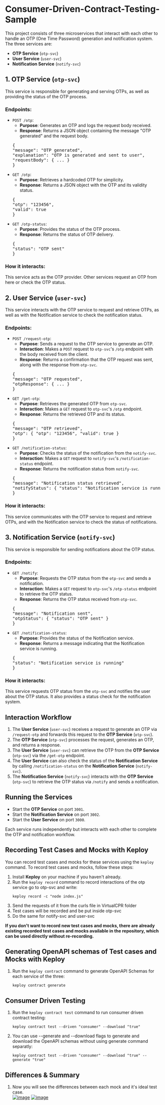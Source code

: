 # Consumer-Driven-Contract-Testing-Sample
<p>This project consists of three microservices that interact with each other to handle an OTP (One Time Password) generation and notification system. The three services are:</p>
<ul>
    <li><strong>OTP Service</strong> (<code>otp-svc</code>)</li>
    <li><strong>User Service</strong> (<code>user-svc</code>)</li>
    <li><strong>Notification Service</strong> (<code>notify-svc</code>)</li>
</ul>

<h2>1. OTP Service (<code>otp-svc</code>)</h2>
<p>This service is responsible for generating and serving OTPs, as well as providing the status of the OTP process.</p>

<h3>Endpoints:</h3>
<ul>
    <li><code>POST /otp</code>:
        <ul>
            <li><strong>Purpose</strong>: Generates an OTP and logs the request body received.</li>
            <li><strong>Response</strong>: Returns a JSON object containing the message "OTP generated" and the request body.</li>
        </ul>
        <pre>
{
"message": "OTP generated",
"explanation": "OTP is generated and sent to user",
"requestBody": { ... }
}
</pre>
</li>

<li><code>GET /otp</code>:
<ul>
    <li><strong>Purpose</strong>: Retrieves a hardcoded OTP for simplicity.</li>
    <li><strong>Response</strong>: Returns a JSON object with the OTP and its validity status.</li>
</ul>
<pre>
{
"otp": "123456",
"valid": true
}
</pre>
</li>

<li><code>GET /otp-status</code>:
<ul>
    <li><strong>Purpose</strong>: Provides the status of the OTP process.</li>
    <li><strong>Response</strong>: Returns the status of OTP delivery.</li>
</ul>
<pre>
{
"status": "OTP sent"
}
</pre>
</li>
</ul>

<h3>How it interacts:</h3>
<p>This service acts as the OTP provider. Other services request an OTP from here or check the OTP status.</p>

<h2>2. User Service (<code>user-svc</code>)</h2>
<p>This service interacts with the OTP service to request and retrieve OTPs, as well as with the Notification service to check the notification status.</p>

<h3>Endpoints:</h3>
<ul>
<li><code>POST /request-otp</code>:
<ul>
    <li><strong>Purpose</strong>: Sends a request to the OTP service to generate an OTP.</li>
    <li><strong>Interaction</strong>: Makes a <code>POST</code> request to <code>otp-svc</code>'s <code>/otp</code> endpoint with the body received from the client.</li>
    <li><strong>Response</strong>: Returns a confirmation that the OTP request was sent, along with the response from <code>otp-svc</code>.</li>
</ul>
<pre>
{
"message": "OTP requested",
"otpResponse": { ... }
}
</pre>
</li>

<li><code>GET /get-otp</code>:
<ul>
    <li><strong>Purpose</strong>: Retrieves the generated OTP from <code>otp-svc</code>.</li>
    <li><strong>Interaction</strong>: Makes a <code>GET</code> request to <code>otp-svc</code>'s <code>/otp</code> endpoint.</li>
    <li><strong>Response</strong>: Returns the retrieved OTP and its status.</li>
</ul>
<pre>
{
"message": "OTP retrieved",
"otp": { "otp": "123456", "valid": true }
}
</pre>
</li>

<li><code>GET /notification-status</code>:
<ul>
    <li><strong>Purpose</strong>: Checks the status of the notification from the <code>notify-svc</code>.</li>
    <li><strong>Interaction</strong>: Makes a <code>GET</code> request to <code>notify-svc</code>'s <code>/notification-status</code> endpoint.</li>
    <li><strong>Response</strong>: Returns the notification status from <code>notify-svc</code>.</li>
</ul>
<pre>
{
"message": "Notification status retrieved",
"notifyStatus": { "status": "Notification service is running" }
}
</pre>
</li>
</ul>

<h3>How it interacts:</h3>
<p>This service communicates with the OTP service to request and retrieve OTPs, and with the Notification service to check the status of notifications.</p>

<h2>3. Notification Service (<code>notify-svc</code>)</h2>
<p>This service is responsible for sending notifications about the OTP status.</p>

<h3>Endpoints:</h3>
<ul>
<li><code>GET /notify</code>:
<ul>
    <li><strong>Purpose</strong>: Requests the OTP status from the <code>otp-svc</code> and sends a notification.</li>
    <li><strong>Interaction</strong>: Makes a <code>GET</code> request to <code>otp-svc</code>'s <code>/otp-status</code> endpoint to retrieve the OTP status.</li>
    <li><strong>Response</strong>: Returns the OTP status received from <code>otp-svc</code>.</li>
</ul>
<pre>
{
"message": "Notification sent",
"otpStatus": { "status": "OTP sent" }
}
</pre>
</li>

<li><code>GET /notification-status</code>:
<ul>
    <li><strong>Purpose</strong>: Provides the status of the Notification service.</li>
    <li><strong>Response</strong>: Returns a message indicating that the Notification service is running.</li>
</ul>
<pre>
{
"status": "Notification service is running"
}
</pre>
</li>
</ul>

<h3>How it interacts:</h3>
<p>This service requests OTP status from the <code>otp-svc</code> and notifies the user about the OTP status. It also provides a status check for the notification system.</p>

<h2>Interaction Workflow</h2>
<ol>
<li>The <strong>User Service</strong> (<code>user-svc</code>) receives a request to generate an OTP via <code>/request-otp</code> and forwards this request to the <strong>OTP Service</strong> (<code>otp-svc</code>).</li>
<li>The <strong>OTP Service</strong> (<code>otp-svc</code>) processes the request, generates an OTP, and returns a response.</li>
<li>The <strong>User Service</strong> (<code>user-svc</code>) can retrieve the OTP from the <strong>OTP Service</strong> (<code>otp-svc</code>) via the <code>/get-otp</code> endpoint.</li>
<li>The <strong>User Service</strong> can also check the status of the <strong>Notification Service</strong> by calling <code>/notification-status</code> on the <strong>Notification Service</strong> (<code>notify-svc</code>).</li>
<li>The <strong>Notification Service</strong> (<code>notify-svc</code>) interacts with the <strong>OTP Service</strong> (<code>otp-svc</code>) to retrieve the OTP status via <code>/notify</code> and sends a notification.</li>
</ol>

<h2>Running the Services</h2>
<ul>
<li>Start the <strong>OTP Service</strong> on port <code>3001</code>.</li>
<li>Start the <strong>Notification Service</strong> on port <code>3002</code>.</li>
<li>Start the <strong>User Service</strong> on port <code>3000</code>.</li>
</ul>

<p>Each service runs independently but interacts with each other to complete the OTP and notification workflow.</p>
<h2>Recording Test Cases and Mocks with Keploy</h2>
<p>You can record test cases and mocks for these services using the <code>keploy</code> command. To record test cases and mocks, follow these steps:</p>
<ol>
  <li>Install <strong>Keploy</strong> on your machine if you haven't already.</li>
  <li>Run the <code>keploy record</code> command to record interactions of the otp service go to otp-svc and write:
      <pre><code>keploy record -c "node index.js"</code></pre>
  </li>
  <li>Send the requests of it from the curls file in VirtualCPR folder</li>
  <li>Test cases will be recorded and be put inside otp-svc</li>
  <li>Do the same for notify-svc and user-svc</li>
 </ol>
<p><b>If you don't want to record new test cases and mocks, there are already existing recorded test cases and mocks available in the repository, which can be used directly without re-recording.</b></p>
<h2>Generating OpenAPI schemas of Test cases and Mocks with Keploy</h2>
<ol>
  <li>Run the <code>keploy contract</code> command to generate OpenAPI Schemas for each service of the three:
      <pre><code>keploy contract generate </code></pre>
  </li>
  
 </ol>
<h2>Consumer Driven Testing</h2>
<ol>
  <li>Run the <code>keploy contract test</code> command to run consumer driven contract testing:
      <pre><code>keploy contract test --driven "consumer" --download "true" </code></pre>
  </li>
  <li>You can use --generate and --download  flags to generate and download the OpenAPI schemas without using generate command separatly: 
        <pre><code>keploy contract test --driven "consumer" --download "true" --generate "true" </code></pre>

  </li>
  
 </ol>
<h2>Differences & Summary</h2>
<ol>
  <li>Now you will see the differences between each mock and it's ideal test case.
      
  </li>
<a href="https://ibb.co/ftKmbnf"><img src="https://i.ibb.co/HYMm0x6/image.png" alt="image" border="0"></a>
<a href="https://ibb.co/jwKqnrF"><img src="https://i.ibb.co/B6Dv0CR/image.png" alt="image" border="0"></a>
 </ol>

